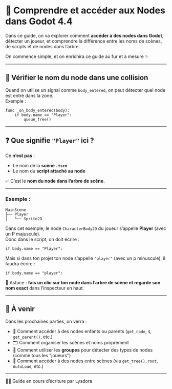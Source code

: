 # 🧭 Comprendre et accéder aux Nodes dans Godot 4.4

Dans ce guide, on va explorer comment **accéder à des nodes dans Godot**, détecter un joueur, et comprendre la différence entre les noms de scènes, de scripts et de nodes dans l’arbre.

On commence simple, et on enrichira ce guide au fur et à mesure ✨

---

## 🔎 Vérifier le nom du node dans une collision

Quand on utilise un signal comme `body_entered`, on peut détecter quel node est entré dans la zone.  
Exemple :

```gdscript
func _on_body_entered(body):
	if body.name == "Player":
		queue_free()
```

---

## ❓ Que signifie `"Player"` ici ?

Ce **n’est pas** :
- Le nom de la **scène `.tscn`**
- Le nom du **script attaché au node**

✅ C’est le **nom du node dans l’arbre de scène**.

---

### Exemple :

```text
MainScene
├── Player
│   └── Sprite2D
```

Dans cet exemple, le node `CharacterBody2D` du joueur s’appelle **Player** (avec un P majuscule).  
Donc dans le script, on doit écrire :

```gdscript
if body.name == "Player":
```

Mais si dans ton projet ton node s’appelle `"player"` (avec un p minuscule), il faudra écrire :

```gdscript
if body.name == "player":
```

🎯 Astuce : **fais un clic sur ton node dans l’arbre de scène et regarde son nom exact** dans l’inspecteur en haut.

---

## 🧪 À venir

Dans les prochaines parties, on verra :
- 🎯 Comment accéder à des nodes enfants ou parents (`get_node`, `$`, `get_parent()`, etc.)
- 🗂️ Comment organiser les scènes et noms proprement
- 👑 Comment utiliser les **groupes** pour détecter des types de nodes (comme tous les "joueurs")
- 🧠 Comment accéder à des nodes entre scènes (via `get_tree().root`, `AutoLoad`, etc.)

---

👩‍💻 Guide en cours d’écriture par Lysdora  

